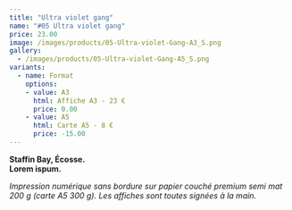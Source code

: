 ```yaml
---
title: "Ultra violet gang"
name: "#05 Ultra violet gang"
price: 23.00
image: /images/products/05-Ultra-violet-Gang-A3_S.png
gallery:
  - /images/products/05-Ultra-violet-Gang-A5_S.png
variants:
  - name: Format
    options:
    - value: A3
      html: Affiche A3 - 23 €
      price: 0.00
    - value: A5
      html: Carte A5 - 8 €
      price: -15.00
---
```

__Staffin Bay, Écosse.  
Lorem ispum.__

_Impression numérique sans bordure sur papier couché premium semi mat 200 g (carte A5 300 g). Les affiches sont toutes signées à la main._
